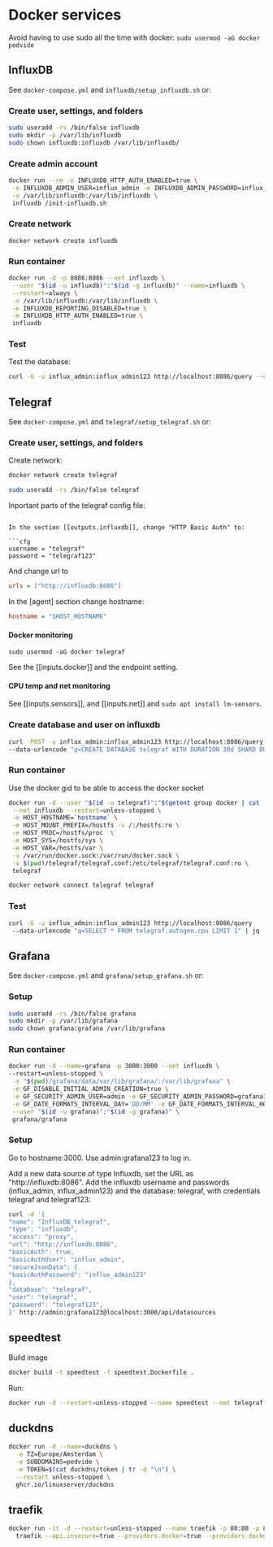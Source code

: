 # Docker services

Avoid having to use sudo all the time with docker:
`sudo usermod -aG docker pedvide`

## InfluxDB

See `docker-compose.yml` and `influxdb/setup_influxdb.sh` or:

### Create user, settings, and folders

```bash
sudo useradd -rs /bin/false influxdb
sudo mkdir -p /var/lib/influxdb
sudo chown influxdb:influxdb /var/lib/influxdb/
```

### Create admin account

```bash
docker run --rm -e INFLUXDB_HTTP_AUTH_ENABLED=true \
 -e INFLUXDB_ADMIN_USER=influx_admin -e INFLUXDB_ADMIN_PASSWORD=influx_admin123 \
 -v /var/lib/influxdb:/var/lib/influxdb \
 influxdb /init-influxdb.sh
```

### Create network

`docker network create influxdb`

### Run container

```bash
docker run -d -p 8086:8086 --net influxdb \
 --user "$(id -u influxdb)":"$(id -g influxdb)" --name=influxdb \
 --restart=always \
 -v /var/lib/influxdb:/var/lib/influxdb \
 -e INFLUXDB_REPORTING_DISABLED=true \
 -e INFLUXDB_HTTP_AUTH_ENABLED=true \
 influxdb
```

### Test

Test the database:

```bash
curl -G -u influx_admin:influx_admin123 http://localhost:8086/query --data-urlencode "q=SHOW DATABASES" | jq
```

## Telegraf

See `docker-compose.yml` and `telegraf/setup_telegraf.sh` or:

### Create user, settings, and folders

Create network:

```bash
docker network create telegraf
```

```bash
sudo useradd -rs /bin/false telegraf
```

Inportant parts of the telegraf config file:

````

In the section [[outputs.influxdb]], change "HTTP Basic Auth" to:

```cfg
username = "telegraf"
password = "telegraf123"
````

And change url to

```cfg
urls = ["http://influxdb:8086"]
```

In the [agent] section change hostname:

```cfg
hostname = "$HOST_HOSTNAME"
```

#### Docker monitoring

`sudo usermod -aG docker telegraf`

See the [[inputs.docker]]
and the endpoint setting.

#### CPU temp and net monitoring

See [[inputs.sensors]], and [[inputs.net]] and `sudo apt install lm-sensors`.

### Create database and user on influxdb

```bash
curl -POST -u influx_admin:influx_admin123 http://localhost:8086/query \
--data-urlencode "q=CREATE DATABASE telegraf WITH DURATION 30d SHARD DURATION 1d NAME "monthly"; CREATE USER "telegraf" WITH PASSWORD 'telegraf123'; GRANT ALL ON "telegraf" TO "telegraf""
```

### Run container

Use the docker gid to be able to access the docker socket

```bash
docker run -d --user "$(id -u telegraf)":"$(getent group docker | cut -d: -f3)" --name=telegraf \
 --net influxdb --restart=unless-stopped \
 -e HOST_HOSTNAME=`hostname` \
 -e HOST_MOUNT_PREFIX=/hostfs -v /:/hostfs:ro \
 -e HOST_PROC=/hostfs/proc  \
 -e HOST_SYS=/hostfs/sys \
 -e HOST_VAR=/hostfs/var \
 -v /var/run/docker.sock:/var/run/docker.sock \
 -v $(pwd)/telegraf/telegraf.conf:/etc/telegraf/telegraf.conf:ro \
 telegraf

docker network connect telegraf telegraf
```

### Test

```bash
curl -G -u influx_admin:influx_admin123 http://localhost:8086/query
 --data-urlencode "q=SELECT * FROM telegraf.autogen.cpu LIMIT 1" | jq
```

## Grafana

See `docker-compose.yml` and `grafana/setup_grafana.sh` or:

### Setup

```bash
sudo useradd -rs /bin/false grafana
sudo mkdir -p /var/lib/grafana
sudo chown grafana:grafana /var/lib/grafana
```

### Run container

```bash
docker run -d --name=grafana -p 3000:3000 --net influxdb \
--restart=unless-stopped \
 -v "$(pwd)/grafana/data/var/lib/grafana/:/var/lib/grafana" \
 -e GF_DISABLE_INITIAL_ADMIN_CREATION=true \
 -e GF_SECURITY_ADMIN_USER=admin -e GF_SECURITY_ADMIN_PASSWORD=grafana123 \
 -e GF_DATE_FORMATS_INTERVAL_DAY='DD/MM' -e GF_DATE_FORMATS_INTERVAL_HOUR='DD/MM HH:mm' \
 --user "$(id -u grafana)":"$(id -g grafana)" \
 grafana/grafana
```

### Setup

Go to hostname:3000.
Use admin:grafana123 to log in.

Add a new data source of type Influxdb, set the URL as "http://influxdb:8086".
Add the influxdb username and passwords (influx_admin, influx_admin123) and the database: telegraf, with credentials telegraf and telegraf123:

```bash
curl -d '{
"name": "InfluxDB_telegraf",
"type": "influxdb",
"access": "proxy",
"url": "http://influxdb:8086",
"basicAuth": true,
"basicAuthUser": "influx_admin",
"secureJsonData": {
"basicAuthPassword": "influx_admin123"
},
"database": "telegraf",
"user": "telegraf",
"password": "telegraf123",
}' http://admin:grafana123@localhost:3000/api/datasources
```

## speedtest

Build image

```bash
docker build -t speedtest -f speedtest.Dockerfile .
```

Run:

```bash
docker run -d --restart=unless-stopped --name speedtest --net telegraf speedtest
```

## duckdns

```bash
docker run -d --name=duckdns \
  -e TZ=Europe/Amsterdam \
  -e SUBDOMAINS=pedvide \
  -e TOKEN=$(cat duckdns/token | tr -d "\n") \
  --restart unless-stopped \
  ghcr.io/linuxserver/duckdns
```

## traefik

```bash
docker run -it -d --restart=unless-stopped --name traefik -p 80:80 -p 8080:8080 -v /var/run/docker.sock:/var/run/docker.sock:ro \
  traefik --api.insecure=true --providers.docker=true --providers.docker.exposedbydefault=false --entrypoints.web.address=:80
```
